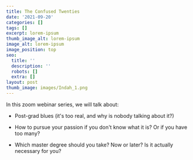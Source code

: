 ```yaml
---
title: The Confused Twenties
date: '2021-09-20'
categories: []
tags: []
excerpt: lorem-ipsum
thumb_image_alt: lorem-ipsum
image_alt: lorem-ipsum
image_position: top
seo:
  title: ''
  description: ''
  robots: []
  extra: []
layout: post
thumb_image: images/Indah_1.png
---
```

In this zoom webinar series, we will talk about:

*   Post-grad blues (it's too real, and why is nobody talking about it?)

*   How to pursue your passion if you don't know what it is? Or if you have too many? 

*   Which master degree should you take? Now or later? Is it actually necessary for you?
